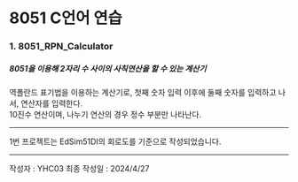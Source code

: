 # 8051 C언어 연습
<!-- # 8051 C Language Practice -->

### 1. 8051_RPN_Calculator

##### 8051을 이용해 2자리 수 사이의 사칙연산을 할 수 있는 계산기

역폴란드 표기법을 이용하는 계산기로, 첫째 숫자 입력 이후에 둘째 숫자를 입력하고 나서, 연산자를 입력한다.  
10진수 연산이며, 나누기 연산의 경우 정수 부분만 나타난다.  

---
1번 프로젝트는 EdSim51DI의 회로도를 기준으로 작성되었습니다.

---
작성자 : YHC03
최종 작성일 : 2024/4/27
